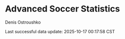 # Advanced Soccer Statistics
Denis Ostroushko

<!-- gfm -->

Last successful data update: 2025-10-17 00:17:58 CST
